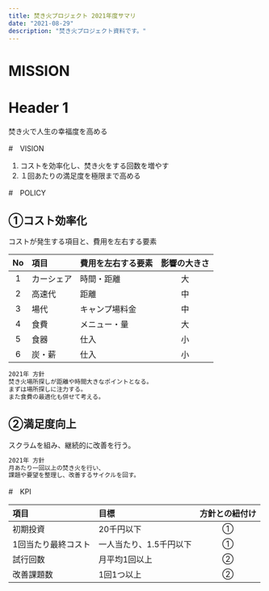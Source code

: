 ```yaml
---
title: 焚き火プロジェクト 2021年度サマリ
date: "2021-08-29"
description: "焚き火プロジェクト資料です。"
---
```



# MISSION
# Header 1

焚き火で人生の幸福度を高める

#　VISION

1. コストを効率化し、焚き火をする回数を増やす
2. １回あたりの満足度を極限まで高める

#　POLICY

## ①コスト効率化

コストが発生する項目と、費用を左右する要素

|No|項目|費用を左右する要素|影響の大きさ|
|:-:|:--|:--|:-:|
|1|カーシェア|時間・距離|大|
|2|高速代|距離|中|
|3|場代|キャンプ場料金|中|
|4|食費|メニュー・量|大|
|5|食器|仕入|小|
|6|炭・薪|仕入|小|

```markdown
2021年 方針
焚き火場所探しが距離や時間大きなポイントとなる。
まずは場所探しに注力する。
また食費の最適化も併せて考える。
```

## ②満足度向上

スクラムを組み、継続的に改善を行う。

```markdown
2021年 方針
月あたり一回以上の焚き火を行い、
課題や要望を整理し、改善するサイクルを回す。
```

#　KPI

|項目|目標|方針との紐付け|
|:--|:--|:-:|
|初期投資|20千円以下|①|
|1回当たり最終コスト|一人当たり、1.5千円以下|①|
|試行回数|月平均1回以上|②|
|改善課題数|1回1つ以上|②|

